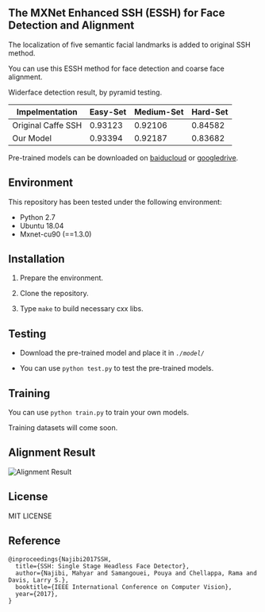 
## The MXNet Enhanced SSH (ESSH) for Face Detection and Alignment

The localization of five semantic facial landmarks is added to original SSH method.

You can use this ESSH method for face detection and coarse face alignment.

Widerface detection result, by pyramid testing.

| Impelmentation     | Easy-Set | Medium-Set | Hard-Set |
| ------------------ | -------- | ---------- | -------- |
| Original Caffe SSH | 0.93123  | 0.92106    | 0.84582  |
| Our Model          | 0.93394  | 0.92187    | 0.83682  |

Pre-trained models can be downloaded on [baiducloud](https://pan.baidu.com/s/1sghM7w1nN3j8-UHfBHo6rA) or [googledrive](https://drive.google.com/open?id=1eX_i0iZxZTMyJ4QccYd2F4x60GbZqQQJ).

## Environment

This repository has been tested under the following environment:

-   Python 2.7 
-   Ubuntu 18.04
-   Mxnet-cu90 (==1.3.0)

## Installation

1.  Prepare the environment.

2.  Clone the repository.
    
3.  Type  `make`  to build necessary cxx libs.

## Testing

  -  Download the pre-trained model and place it in *`./model/`*

  -  You can use `python test.py` to test the pre-trained models.

## Training

  You can use `python train.py` to train your own models.
  
  Training datasets will come soon.
 

## Alignment Result
![Alignment Result](https://raw.githubusercontent.com/deepinx/SSH_alignment/master/sample-images/detection_result.png)

## License

MIT LICENSE


## Reference

```
@inproceedings{Najibi2017SSH,
  title={SSH: Single Stage Headless Face Detector},
  author={Najibi, Mahyar and Samangouei, Pouya and Chellappa, Rama and Davis, Larry S.},
  booktitle={IEEE International Conference on Computer Vision},
  year={2017},
}
```
